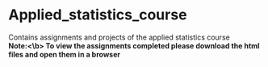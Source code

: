 # Applied_statistics_course
Contains assignments and projects of the applied statistics course<br>
<b>Note:<\b> To view the assignments completed please download the html files and open them in a browser
